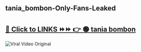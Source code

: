 
 ## tania_bombon-Only-Fans-Leaked

# <h2><a href="https://clipsfans.com/tania_bombon&ref=git">🔗 Click to LINKS ⏩⏩ 👉 🟢 tania bombon </a></h2>

<a href="https://clipsfans.com/tania_bombon&ref=git" rel="nofollow" data-target="animated-image.originalLink"><img src="https://i.ibb.co.com/xMMVF88/686577567.gif" alt="Viral Video Original" style="max-width: 100%; display: inline-block;" data-target="animated-image.originalImage"></a>
